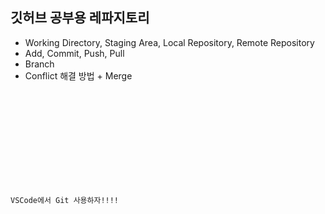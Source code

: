 ## 깃허브 공부용 레파지토리

- Working Directory, Staging Area, Local Repository, Remote Repository
- Add, Commit, Push, Pull
- Branch
- Conflict 해결 방법 + Merge

<code>
<!DOCTYPE html>
<html lang="en">
    <head>
        <meta charset="UTF-8">
        <meta http-equiv="X-UA-Compatible" content="IE=edge">
        <meta name="viewport" content="width=device-width, initial-scale=1.0">
        <title>이건 새로운 기능!!</title>
    </head>
<body>
    <p>VSCode에서 Git 사용하자!!!!</p>
    
</body>
</html>
</code>